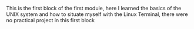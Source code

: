 This is the first block of the first module, here I learned the basics of the UNIX system and how to situate myself with the Linux Terminal, there were no practical project in this first block